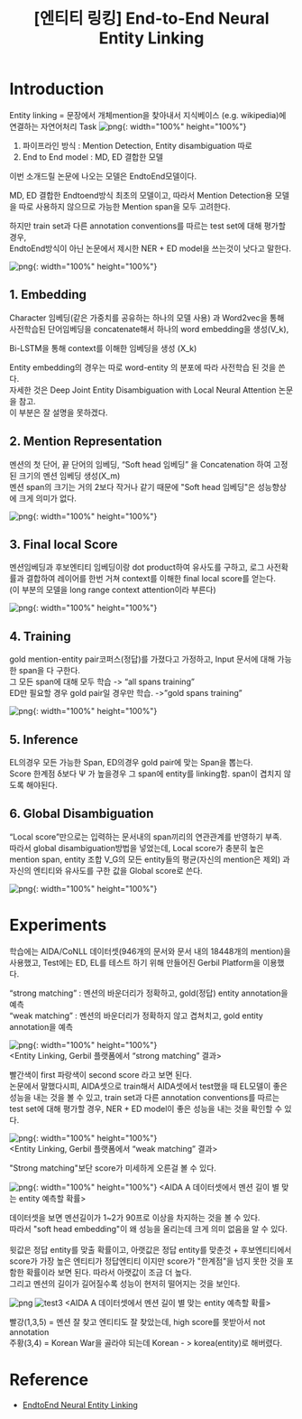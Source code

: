 ﻿---
title:  "[엔티티 링킹] End-to-End Neural Entity Linking"
excerpt: "End-to-End Neural Entity Linking 논문 요약"
toc: true
toc_sticky: true
header:
  teaser: /assets/images/logo.jpg

categories:
  - Entity Linking
tags:
  - Entity Linking
  - Entity Disambiguation
  - 개체 연결
last_modified_at: 2020-08-30T08:06:00-05:00
---
# Introduction

Entity linking = 문장에서 개체mention을 찾아내서 지식베이스 (e.g. wikipedia)에 연결하는 자연어처리 Task
![png](/images/table1.png "표1"){: width="100%" height="100%"}  

1. 파이프라인 방식 : Mention Detection, Entity disambiguation 따로
2. End to End model : MD, ED 결합한 모델

이번 소개드릴 논문에 나오는 모델은 EndtoEnd모델이다.

MD, ED 결합한 Endtoend방식 최초의 모델이고, 따라서 Mention Detection용 모델을 따로 사용하지 않으므로 가능한 Mention span을 모두 고려한다.

하지만 train set과 다른 annotation conventions를 따르는 test set에 대해 평가할 경우,<br>
EndtoEnd방식이 아닌 논문에서 제시한 NER + ED model을 쓰는것이 낫다고 말한다.


![png](/images/image1.png "그림1"){: width="100%" height="100%"}  

## 1. Embedding

Character 임베딩(같은 가중치를 공유하는 하나의 모델 사용) 과 
Word2vec을 통해 사전학습된 단어임베딩을 concatenate해서 하나의 word embedding을 생성(V_k),

Bi-LSTM을 통해 context를 이해한 임베딩을 생성 (X_k)

Entity embedding의 경우는 따로 word-entity 의 분포에 따라 사전학습 된 것을 쓴다.<br>
자세한 것은 Deep Joint Entity Disambiguation with Local Neural Attention 논문을 참고.<br>
이 부분은 잘 설명을 못하겠다.

## 2. Mention Representation

멘션의 첫 단어, 끝 단어의 임베딩, “Soft head 임베딩” 을 Concatenation 하여 고정된 크기의 멘션 임베딩 생성(X_m)<br>
멘션 span의 크기는 거의 2보다 작거나 같기 때문에 "Soft head 임베딩"은 성능향상에 크게 의미가 없다.

![png](/images/image2.PNG "그림2"){: width="100%" height="100%"}  

## 3. Final local Score

멘션임베딩과 후보엔티티 임베딩이랑 dot product하여 유사도를 구하고, 로그 사전확률과 결합하여 레이어를 한번 거쳐 context를 이해한 final local score를 얻는다.<br>
(이 부분의 모델을 long range context attention이라 부른다)

![png](/images/image3.png "그림3"){: width="100%" height="100%"}  

## 4. Training

gold mention-entity pair코퍼스(정답)를 가졌다고 가정하고, Input 문서에 대해 가능한 span을 다 구한다.<br>
그 모든 span에 대해 모두 학습 -> “all spans training”<br>
ED만 필요할 경우 gold pair일 경우만 학습. ->”gold spans training”

![png](/images/image4.png "그림4"){: width="100%" height="100%"}  

## 5. Inference

EL의경우 모든 가능한 Span, ED의경우 gold pair에 맞는 Span을 뽑는다.<br>
Score 한계점 δ보다 Ψ 가 높을경우 그 span에 entity를 linking함. span이 겹치지 않도록 해야된다.

## 6. Global Disambiguation

“Local score”만으로는 입력하는 문서내의 span끼리의 연관관계를 반영하기 부족.<br>
따라서 global disambiguation방법을 넣었는데, Local score가 충분히 높은 mention span, entity 조합 V_G의 모든 entity들의 평균(자신의 mention은 제외) 과 자신의 엔티티와 유사도를 구한 값을 Global score로 쓴다.

![png](/images/image5.png "그림5"){: width="100%" height="100%"}  


# Experiments

학습에는 AIDA/CoNLL 데이터셋(946개의 문서와 문서 내의 18448개의 mention)을 사용했고, Test에는 ED, EL를 테스트 하기 위해 만들어진 Gerbil Platform을 이용했다.

“strong matching” : 멘션의 바운더리가 정확하고, gold(정답) entity annotation을 예측<br>
“weak matching” : 멘션의 바운더리가 정확하지 않고 겹쳐치고, gold entity annotation을 예측


![png](/images/image6.png "그림6"){: width="100%" height="100%"}  
<Entity Linking, Gerbil 플랫폼에서 “strong matching” 결과>

빨간색이 first 파랑색이 second score 라고 보면 된다.<br>
논문에서 말했다시피, AIDA셋으로 train해서 AIDA셋에서 test했을 때 EL모델이 좋은 성능을 내는 것을 볼 수 있고, 
train set과 다른 annotation conventions를 따르는 test set에 대해 평가할 경우, 
NER + ED model이 좋은 성능을 내는 것을 확인할 수 있다.

![png](/images/image7.png "그림7"){: width="100%" height="100%"}  
<Entity Linking, Gerbil 플랫폼에서 “weak matching” 결과>

"Strong matching"보단 score가 미세하게 오른걸 볼 수 있다.

![png](/images/image8.png "그림8"){: width="100%" height="100%"}
<AIDA A 데이터셋에서 멘션 길이 별 맞는 entity 예측할 확률>

데이터셋을 보면 멘션길이가 1~2가 90프로 이상을 차지하는 것을 볼 수 있다.<br>
따라서 "soft head embedding"이 왜 성능을 올리는데 크게 의미 없음을 알 수 있다.<br>
<br>
윗값은 정답 entity를 맞출 확률이고, 아랫값은 정답 entity를 맞춘것 + 
후보엔티티에서 score가 가장 높은 엔티티가 정답엔티티 이지만 score가 "한계점"을 넘지 못한 것을 포함한 확률이라 보면 된다.
따라서 아랫값이 조금 더 높다.<br>
그리고 멘션의 길이가 길어질수록 성능이 현저히 떨어지는 것을 보인다.

![png](/images/image9.png "그림9")
![test3](/images/image9.png)
<AIDA A 데이터셋에서 멘션 길이 별 맞는 entity 예측할 확률>

빨강(1,3,5) = 멘션 잘 찾고 엔티티도 잘 찾았는데, high score를 못받아서 not annotation<br>
주황(3,4) = Korean War을 골라야 되는데 Korean - > korea(entity)로 해버렸다.

# Reference

  * [EndtoEnd Neural Entity Linking][1]

[1]:https://arxiv.org/pdf/1808.07699.pdf

